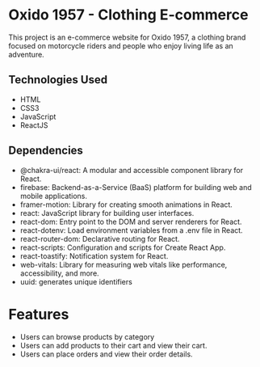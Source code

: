 # Oxido 1957 - Clothing E-commerce

This project is an e-commerce website for Oxido 1957, a clothing brand focused on motorcycle riders and people who enjoy living life as an adventure.

## Technologies Used

- HTML
- CSS3
- JavaScript
- ReactJS

## Dependencies

- @chakra-ui/react: A modular and accessible component library for React.
- firebase: Backend-as-a-Service (BaaS) platform for building web and mobile applications.
- framer-motion: Library for creating smooth animations in React.
- react: JavaScript library for building user interfaces.
- react-dom: Entry point to the DOM and server renderers for React.
- react-dotenv: Load environment variables from a .env file in React.
- react-router-dom: Declarative routing for React.
- react-scripts: Configuration and scripts for Create React App.
- react-toastify: Notification system for React.
- web-vitals: Library for measuring web vitals like performance, accessibility, and more.
- uuid: generates unique identifiers

# Features
- Users can browse products by category 
- Users can add products to their cart and view their cart.
- Users can place orders and view their order details.